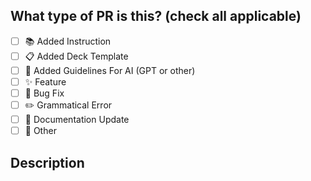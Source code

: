 ## What type of PR is this? (check all applicable)

- [ ] 📚 Added Instruction
- [ ] 📋 Added Deck Template
- [ ] 🤖 Added Guidelines For AI (GPT or other)
- [ ] ✨ Feature
- [ ] 🐞 Bug Fix
- [ ] ✏️ Grammatical Error
- [ ] 📝 Documentation Update
- [ ] 🚩 Other

## Description

